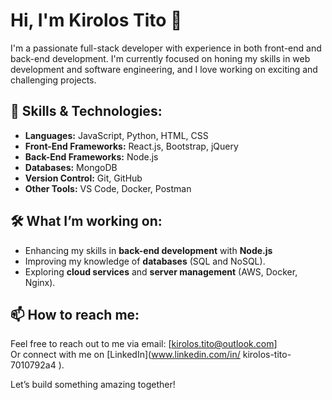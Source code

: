 # Hi, I'm Kirolos Tito 👋

I'm a passionate full-stack developer with experience in both front-end and back-end development. I'm currently focused on honing my skills in web development and software engineering, and I love working on exciting and challenging projects.

## 🌟 Skills & Technologies:
- **Languages:** JavaScript, Python, HTML, CSS
- **Front-End Frameworks:** React.js, Bootstrap, jQuery
- **Back-End Frameworks:** Node.js
- **Databases:**  MongoDB
- **Version Control:** Git, GitHub
- **Other Tools:** VS Code, Docker,  Postman


## 🛠️ What I’m working on:
- Enhancing my skills in **back-end development** with **Node.js**
- Improving my knowledge of **databases** (SQL and NoSQL).
- Exploring **cloud services** and **server management** (AWS, Docker, Nginx).

## 📫 How to reach me:
Feel free to reach out to me via email: [kirolos.tito@outlook.com]  
Or connect with me on [LinkedIn](www.linkedin.com/in/
kirolos-tito-7010792a4
).

Let’s build something amazing together!

<!---
KirolosTito/KirolosTito is a ✨ special ✨ repository because its `README.md` (this file) appears on your GitHub profile.
You can click the Preview link to take a look at your changes.
--->
